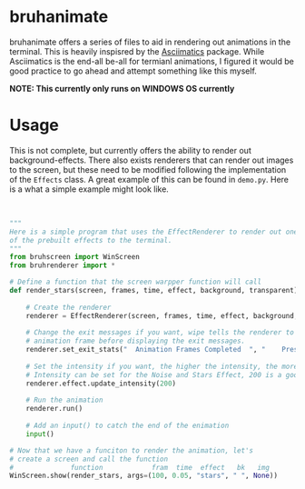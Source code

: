 # bruhanimate
bruhanimate offers a series of files to aid in rendering out animations in the terminal. This is heavily inspisred by the <a href="https://github.com/peterbrittain/asciimatics">Asciimatics</a> package. While Asciimatics is the end-all be-all for termianl animations, I figured it would be good practice to go ahead and attempt something like this myself.

**NOTE: This currently only runs on WINDOWS OS currently**

# Usage
This is not complete, but currently offers the ability to render out background-effects. There also exists renderers that can render out images to the screen, but these need to be modified following the implementation of the `Effects` class. A great example of this can be found in `demo.py`. Here is a what a simple example might look like. <br/><br/>
```py

"""
Here is a simple program that uses the EffectRenderer to render out one
of the prebuilt effects to the terminal.
"""
from bruhscreen import WinScreen
from bruhrenderer import *

# Define a function that the screen warpper function will call
def render_stars(screen, frames, time, effect, background, transparent):
    
    # Create the renderer
    renderer = EffectRenderer(screen, frames, time, effect, background, transparent)
    
    # Change the exit messages if you want, wipe tells the renderer to wipe the final
    # animation frame before displaying the exit messages.
    renderer.set_exit_stats("  Animation Frames Completed  ", "    Press [Enter] to leave    ", wipe=True)
    
    # Set the intensity if you want, the higher the intensity, the more stars.
    # Intensity can be set for the Noise and Stars Effect, 200 is a good spot.
    renderer.effect.update_intensity(200)
    
    # Run the animation
    renderer.run()
    
    # Add an input() to catch the end of the enimation
    input()

# Now that we have a funciton to render the animation, let's
# create a screen and call the function
#              function            fram  time  effect   bk   img
WinScreen.show(render_stars, args=(100, 0.05, "stars", " ", None))

```
